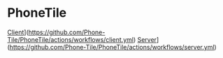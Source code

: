 # PhoneTile
[Client](https://github.com/Phone-Tile/PhoneTile/actions/workflows/client.yml/badge.svg?branch=main)](https://github.com/Phone-Tile/PhoneTile/actions/workflows/client.yml)
[Server](https://github.com/Phone-Tile/PhoneTile/actions/workflows/server.yml/badge.svg?branch=main)](https://github.com/Phone-Tile/PhoneTile/actions/workflows/server.yml)

